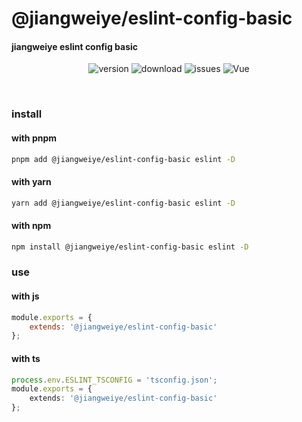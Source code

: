 # @jiangweiye/eslint-config-basic

#### jiangweiye eslint config basic

<p align="center">
  <img src="https://img.shields.io/npm/v/@jiangweiye/eslint-config-basic" alt='version'>
  <img src="https://img.shields.io/npm/dm/@jiangweiye/eslint-config-basic" alt='download'>
  <img src="https://img.shields.io/github/issues/jwyGithub/eslint-config" alt='issues'>
  <img src="https://img.shields.io/github/license/jwyGithub/eslint-config" alt='Vue'>
</p>
<br />

### install

#### with pnpm

```sh
pnpm add @jiangweiye/eslint-config-basic eslint -D
```

#### with yarn

```sh
yarn add @jiangweiye/eslint-config-basic eslint -D
```

#### with npm

```sh
npm install @jiangweiye/eslint-config-basic eslint -D
```

### use

#### with js

```js
module.exports = {
    extends: '@jiangweiye/eslint-config-basic'
};
```

#### with ts

```typescript
process.env.ESLINT_TSCONFIG = 'tsconfig.json';
module.exports = {
    extends: '@jiangweiye/eslint-config-basic'
};
```

